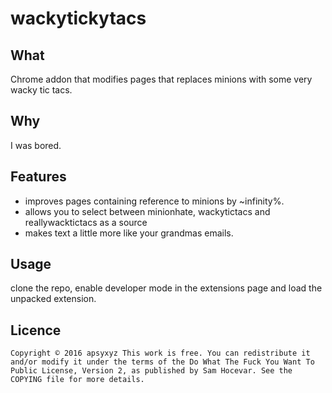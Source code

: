 wackytickytacs
==============

What
----

Chrome addon that modifies pages that replaces minions with some very wacky
tic tacs.

Why
---

I was bored.

Features
--------

* improves pages containing reference to minions by ~infinity%.
* allows you to select between minionhate, wackytictacs and reallywacktictacs
as a source
* makes text a little more like your grandmas emails.

Usage
-----

clone the repo, enable developer mode in the extensions page and load the
unpacked extension.

Licence
-------

`Copyright © 2016 apsyxyz
This work is free. You can redistribute it and/or modify it under the
terms of the Do What The Fuck You Want To Public License, Version 2,
as published by Sam Hocevar. See the COPYING file for more details.`
